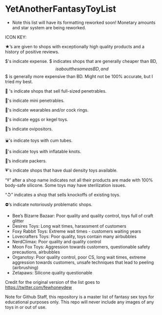 # YetAnotherFantasyToyList
 - Note this list will have its formatting reworked soon! Monetary amounts and star system are being reworked.


ICON KEY:

 ★’s are given to shops with exceptionally high quality products and a history of positive reviews.

 $'s indicate expense. $ indicates shops that are generally cheaper than BD, $$ is about the same as BD, and $$$ is generally more expensive than BD. Might not be 100% accurate, but I tried my best.

🍩 's indicate shops that sell full-sized penetrables.

🥯's indicate mini penetrables.

🍖's indicate wearables and/or cock rings.

🥚's indicate eggs or kegel toys.

🍡’s indicate ovipositors.

⛲'s indicate toys with cum tubes.

🎈's indicate toys with inflatable knots.

🍆’s indicate packers.

💗's indicate shops that have dual density toys available.

“‡” after a shop name indicates not all their products are made with 100% body-safe silicone. Some toys may have sterilization issues.

“↺” indicates a shop that sells knockoffs of existing toys.

⛔️‘s indicate notoriously problematic shops.
 - Bee’s Bizarre Bazaar: Poor quality and quality control, toys full of craft glitter
 - Desires Toys: Long wait times, harassment of customers
 - Foxy Rabbit Toys: Extreme wait times -  customers waiting years
 - Lovecrafters Toys: Poor quality, toys contain many airbubbles
 - NerdClimax: Poor quality and quality control
 - Moon Fox Toys: Aggression towards customers, questionable safety precautions, airbubbles
 - Organotoy: Poor quality control, poor CS, long wait times, extreme aggression towards customers, unsafe techniques that lead to peeling (airbrushing)
 - Zetapaws: Silicone quality questionable



Credit for the original version of the list goes to https://twitter.com/fewhoneydew

Note for Github Staff, this repository is a master list of fantasy sex toys for educational purposes only. This repo will never include any images of any toys in or out of use. 
